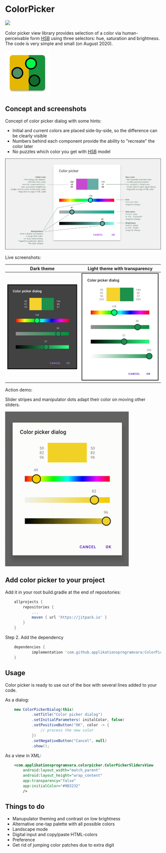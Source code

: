 # ColorPicker
[![](https://jitpack.io/v/applikationsprogramvara/ColorPicker.svg)](https://jitpack.io/#applikationsprogramvara/ColorPicker/1.0.1)

Color picker view library provides selection of a color via human-perceivable form [HSB](https://en.wikipedia.org/wiki/HSL_and_HSV) using three selectors: hue, saturation and brightness.
The code is very simple and small (on August 2020).

![Library icon](https://github.com/applikationsprogramvara/ColorPicker/blob/master/app/src/main/res/mipmap-xxhdpi/ic_launcher.png?raw=true "Library icon")

## Concept and screenshots

Concept of color picker dialog with some hints:
* Initial and current colors are placed side-by-side, so the difference can be clearly visible
* Numbers behind each component provide the ability to "recreate" the color later
* No puzzles which color you get with [HSB](https://en.wikipedia.org/wiki/HSL_and_HSV) model

![Color picker dialog concept](https://github.com/applikationsprogramvara/ColorPicker/blob/master/imgs/slider_dialog_concept.png?raw=true "Color picker dialog concept")

Live screenshots:

Dark theme             |  Light theme with transparency
:-------------------------:|:-------------------------:
![Screenshot dark theme](https://github.com/applikationsprogramvara/ColorPicker/blob/master/imgs/screenshot_dark-theme.png?raw=true "Screenshot dark theme") | ![Screenshot light theme with transparency](https://github.com/applikationsprogramvara/ColorPicker/blob/master/imgs/screenshot_light-theme_w_transparency.png?raw=true "Screenshot light theme with transparency")

Action demo:

Slider stripes and manipulator dots adapt their color on moving other sliders.

![Color picker dialog concept](https://github.com/applikationsprogramvara/ColorPicker/blob/master/imgs/action_demo.gif?raw=true "Color picker dialog concept")

## Add color picker to your project

Add it in your root build.gradle at the end of repositories:
``` gradle
	allprojects {
		repositories {
			...
			maven { url 'https://jitpack.io' }
		}
	}
```
Step 2. Add the dependency
``` gradle
	dependencies {
	        implementation 'com.github.applikationsprogramvara:ColorPicker:1.0.1'
	}
```

## Usage

Color picker is ready to use out of the box with several lines added to your code.

As a dialog:

``` java
    new ColorPickerDialog(this)
            .setTitle("Color picker dialog")
            .setInitialParameters( initalColor, false)
            .setPositiveButton("OK", color -> {
                // process the new color
            })
            .setNegativeButton("Cancel", null)
            .show();
```

As a view in XML:

``` xml
    <com.applikationsprogramvara.colorpicker.ColorPickerSlidersView
        android:layout_width="match_parent"
        android:layout_height="wrap_content"
        app:transparency="false"
        app:initialColor="#9B3232"
        />
```

## Things to do

* Manupulator theming and contrast on low brightness
* Alternative one-tap palette with all possible colors
* Landscape mode
* Digital input and copy/paste HTML-colors
* Preference
* Get rid of jumping color patches due to extra digit

